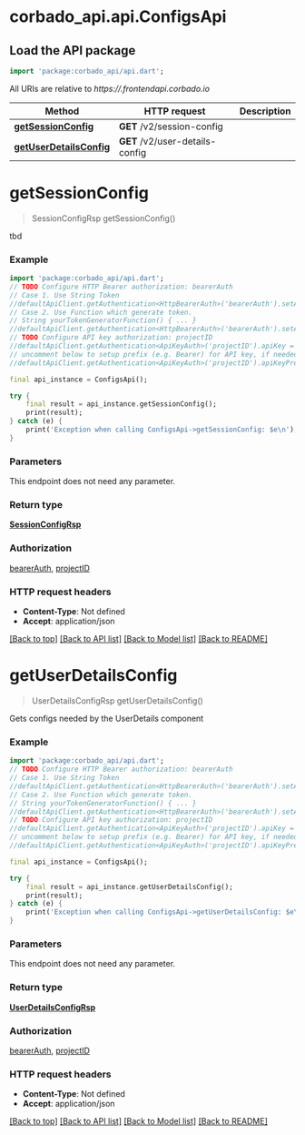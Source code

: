 # corbado_api.api.ConfigsApi

## Load the API package
```dart
import 'package:corbado_api/api.dart';
```

All URIs are relative to *https://<project ID>.frontendapi.corbado.io*

Method | HTTP request | Description
------------- | ------------- | -------------
[**getSessionConfig**](ConfigsApi.md#getsessionconfig) | **GET** /v2/session-config | 
[**getUserDetailsConfig**](ConfigsApi.md#getuserdetailsconfig) | **GET** /v2/user-details-config | 


# **getSessionConfig**
> SessionConfigRsp getSessionConfig()



tbd

### Example
```dart
import 'package:corbado_api/api.dart';
// TODO Configure HTTP Bearer authorization: bearerAuth
// Case 1. Use String Token
//defaultApiClient.getAuthentication<HttpBearerAuth>('bearerAuth').setAccessToken('YOUR_ACCESS_TOKEN');
// Case 2. Use Function which generate token.
// String yourTokenGeneratorFunction() { ... }
//defaultApiClient.getAuthentication<HttpBearerAuth>('bearerAuth').setAccessToken(yourTokenGeneratorFunction);
// TODO Configure API key authorization: projectID
//defaultApiClient.getAuthentication<ApiKeyAuth>('projectID').apiKey = 'YOUR_API_KEY';
// uncomment below to setup prefix (e.g. Bearer) for API key, if needed
//defaultApiClient.getAuthentication<ApiKeyAuth>('projectID').apiKeyPrefix = 'Bearer';

final api_instance = ConfigsApi();

try {
    final result = api_instance.getSessionConfig();
    print(result);
} catch (e) {
    print('Exception when calling ConfigsApi->getSessionConfig: $e\n');
}
```

### Parameters
This endpoint does not need any parameter.

### Return type

[**SessionConfigRsp**](SessionConfigRsp.md)

### Authorization

[bearerAuth](../README.md#bearerAuth), [projectID](../README.md#projectID)

### HTTP request headers

 - **Content-Type**: Not defined
 - **Accept**: application/json

[[Back to top]](#) [[Back to API list]](../README.md#documentation-for-api-endpoints) [[Back to Model list]](../README.md#documentation-for-models) [[Back to README]](../README.md)

# **getUserDetailsConfig**
> UserDetailsConfigRsp getUserDetailsConfig()



Gets configs needed by the UserDetails component

### Example
```dart
import 'package:corbado_api/api.dart';
// TODO Configure HTTP Bearer authorization: bearerAuth
// Case 1. Use String Token
//defaultApiClient.getAuthentication<HttpBearerAuth>('bearerAuth').setAccessToken('YOUR_ACCESS_TOKEN');
// Case 2. Use Function which generate token.
// String yourTokenGeneratorFunction() { ... }
//defaultApiClient.getAuthentication<HttpBearerAuth>('bearerAuth').setAccessToken(yourTokenGeneratorFunction);
// TODO Configure API key authorization: projectID
//defaultApiClient.getAuthentication<ApiKeyAuth>('projectID').apiKey = 'YOUR_API_KEY';
// uncomment below to setup prefix (e.g. Bearer) for API key, if needed
//defaultApiClient.getAuthentication<ApiKeyAuth>('projectID').apiKeyPrefix = 'Bearer';

final api_instance = ConfigsApi();

try {
    final result = api_instance.getUserDetailsConfig();
    print(result);
} catch (e) {
    print('Exception when calling ConfigsApi->getUserDetailsConfig: $e\n');
}
```

### Parameters
This endpoint does not need any parameter.

### Return type

[**UserDetailsConfigRsp**](UserDetailsConfigRsp.md)

### Authorization

[bearerAuth](../README.md#bearerAuth), [projectID](../README.md#projectID)

### HTTP request headers

 - **Content-Type**: Not defined
 - **Accept**: application/json

[[Back to top]](#) [[Back to API list]](../README.md#documentation-for-api-endpoints) [[Back to Model list]](../README.md#documentation-for-models) [[Back to README]](../README.md)


